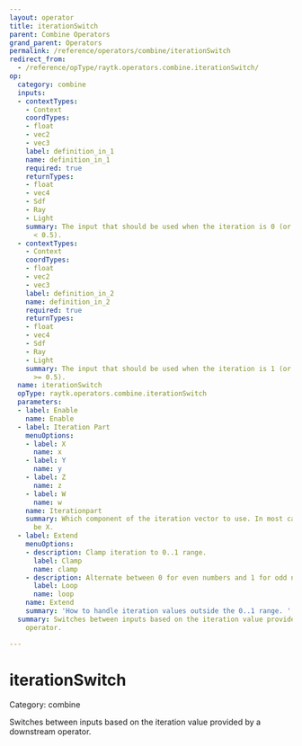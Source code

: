 ```yaml
---
layout: operator
title: iterationSwitch
parent: Combine Operators
grand_parent: Operators
permalink: /reference/operators/combine/iterationSwitch
redirect_from:
  - /reference/opType/raytk.operators.combine.iterationSwitch/
op:
  category: combine
  inputs:
  - contextTypes:
    - Context
    coordTypes:
    - float
    - vec2
    - vec3
    label: definition_in_1
    name: definition_in_1
    required: true
    returnTypes:
    - float
    - vec4
    - Sdf
    - Ray
    - Light
    summary: The input that should be used when the iteration is 0 (or more accurately
      < 0.5).
  - contextTypes:
    - Context
    coordTypes:
    - float
    - vec2
    - vec3
    label: definition_in_2
    name: definition_in_2
    required: true
    returnTypes:
    - float
    - vec4
    - Sdf
    - Ray
    - Light
    summary: The input that should be used when the iteration is 1 (or more accurately
      >= 0.5).
  name: iterationSwitch
  opType: raytk.operators.combine.iterationSwitch
  parameters:
  - label: Enable
    name: Enable
  - label: Iteration Part
    menuOptions:
    - label: X
      name: x
    - label: Y
      name: y
    - label: Z
      name: z
    - label: W
      name: w
    name: Iterationpart
    summary: Which component of the iteration vector to use. In most cases this should
      be X.
  - label: Extend
    menuOptions:
    - description: Clamp iteration to 0..1 range.
      label: Clamp
      name: clamp
    - description: Alternate between 0 for even numbers and 1 for odd numbers.
      label: Loop
      name: loop
    name: Extend
    summary: 'How to handle iteration values outside the 0..1 range. '
  summary: Switches between inputs based on the iteration value provided by a downstream
    operator.

---
```


# iterationSwitch

Category: combine



Switches between inputs based on the iteration value provided by a downstream operator.